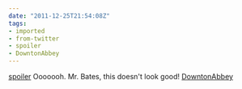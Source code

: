 ```yaml
---
date: "2011-12-25T21:54:08Z"
tags:
- imported
- from-twitter
- spoiler
- DowntonAbbey
---
```

[spoiler](/tags/spoiler) Ooooooh. Mr. Bates, this doesn't look good\! [DowntonAbbey](/tags/DowntonAbbey)
